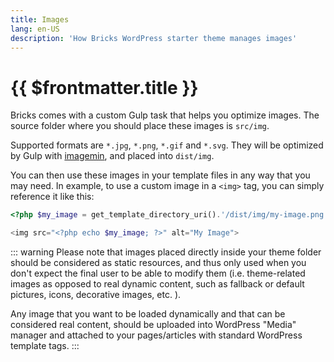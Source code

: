 ```yaml
---
title: Images
lang: en-US
description: 'How Bricks WordPress starter theme manages images'
---
```


# {{ $frontmatter.title }}

Bricks comes with a custom Gulp task that helps you optimize images. The source folder where you should place these images is `src/img`.

Supported formats are `*.jpg`, `*.png`, `*.gif` and `*.svg`. They will be optimized by Gulp with [imagemin](https://github.com/imagemin/imagemin), and placed into `dist/img`.

You can then use these images in your template files in any way that you may need. In example, to use a custom image in a `<img>` tag, you can simply reference it like this:

```php
<?php $my_image = get_template_directory_uri().'/dist/img/my-image.png'; ?>

<img src="<?php echo $my_image; ?>" alt="My Image">
```

::: warning
Please note that images placed directly inside your theme folder should be considered as static resources, and thus only used when you don't expect the final user to be able to modify them (i.e. theme-related images as opposed to real dynamic content, such as fallback or default pictures, icons, decorative images, etc. ).

Any image that you want to be loaded dynamically and that can be considered real content, should be uploaded into WordPress "Media" manager and attached to your pages/articles with standard WordPress template tags.
:::
